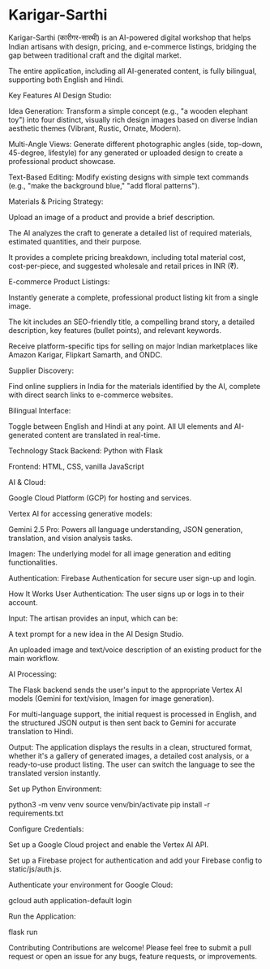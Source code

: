 # Karigar-Sarthi
Karigar-Sarthi (कारीगर-सारथी) is an AI-powered digital workshop that helps Indian artisans with design, pricing, and e-commerce listings, bridging the gap between traditional craft and the digital market.

The entire application, including all AI-generated content, is fully bilingual, supporting both English and Hindi.

Key Features
AI Design Studio:

Idea Generation: Transform a simple concept (e.g., "a wooden elephant toy") into four distinct, visually rich design images based on diverse Indian aesthetic themes (Vibrant, Rustic, Ornate, Modern).

Multi-Angle Views: Generate different photographic angles (side, top-down, 45-degree, lifestyle) for any generated or uploaded design to create a professional product showcase.


Text-Based Editing: Modify existing designs with simple text commands (e.g., "make the background blue," "add floral patterns").

Materials & Pricing Strategy:

Upload an image of a product and provide a brief description.

The AI analyzes the craft to generate a detailed list of required materials, estimated quantities, and their purpose.

It provides a complete pricing breakdown, including total material cost, cost-per-piece, and suggested wholesale and retail prices in INR (₹).

E-commerce Product Listings:

Instantly generate a complete, professional product listing kit from a single image.

The kit includes an SEO-friendly title, a compelling brand story, a detailed description, key features (bullet points), and relevant keywords.

Receive platform-specific tips for selling on major Indian marketplaces like Amazon Karigar, Flipkart Samarth, and ONDC.

Supplier Discovery:

Find online suppliers in India for the materials identified by the AI, complete with direct search links to e-commerce websites.

Bilingual Interface:

Toggle between English and Hindi at any point. All UI elements and AI-generated content are translated in real-time.

 Technology Stack
Backend: Python with Flask

Frontend: HTML, CSS, vanilla JavaScript

AI & Cloud:

Google Cloud Platform (GCP) for hosting and services.

Vertex AI for accessing generative models:

Gemini 2.5 Pro: Powers all language understanding, JSON generation, translation, and vision analysis tasks.

Imagen: The underlying model for all image generation and editing functionalities.

Authentication: Firebase Authentication for secure user sign-up and login.

How It Works
User Authentication: The user signs up or logs in to their account.

Input: The artisan provides an input, which can be:

A text prompt for a new idea in the AI Design Studio.

An uploaded image and text/voice description of an existing product for the main workflow.

AI Processing:

The Flask backend sends the user's input to the appropriate Vertex AI models (Gemini for text/vision, Imagen for image generation).

For multi-language support, the initial request is processed in English, and the structured JSON output is then sent back to Gemini for accurate translation to Hindi.

Output: The application displays the results in a clean, structured format, whether it's a gallery of generated images, a detailed cost analysis, or a ready-to-use product listing. The user can switch the language to see the translated version instantly.




Set up Python Environment:

python3 -m venv venv
source venv/bin/activate
pip install -r requirements.txt


Configure Credentials:

Set up a Google Cloud project and enable the Vertex AI API.

Set up a Firebase project for authentication and add your Firebase config to static/js/auth.js.

Authenticate your environment for Google Cloud:

gcloud auth application-default login


Run the Application:

flask run



Contributing
Contributions are welcome! Please feel free to submit a pull request or open an issue for any bugs, feature requests, or improvements.

